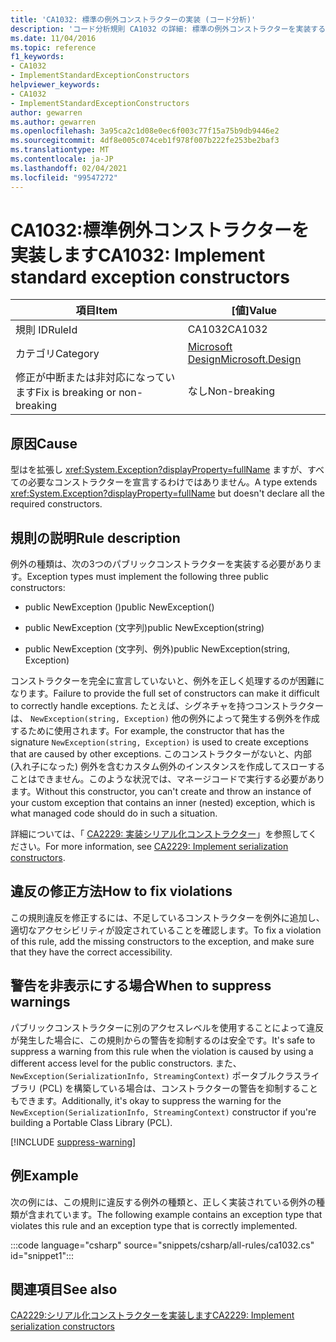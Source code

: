 ```yaml
---
title: 'CA1032: 標準の例外コンストラクターの実装 (コード分析)'
description: 'コード分析規則 CA1032 の詳細: 標準の例外コンストラクターを実装する'
ms.date: 11/04/2016
ms.topic: reference
f1_keywords:
- CA1032
- ImplementStandardExceptionConstructors
helpviewer_keywords:
- CA1032
- ImplementStandardExceptionConstructors
author: gewarren
ms.author: gewarren
ms.openlocfilehash: 3a95ca2c1d08e0ec6f003c77f15a75b9db9446e2
ms.sourcegitcommit: 4df8e005c074ceb1f978f007b222fe253be2baf3
ms.translationtype: MT
ms.contentlocale: ja-JP
ms.lasthandoff: 02/04/2021
ms.locfileid: "99547272"
---
```

# <a name="ca1032-implement-standard-exception-constructors"></a><span data-ttu-id="e5280-103">CA1032:標準例外コンストラクターを実装します</span><span class="sxs-lookup"><span data-stu-id="e5280-103">CA1032: Implement standard exception constructors</span></span>

| <span data-ttu-id="e5280-104">項目</span><span class="sxs-lookup"><span data-stu-id="e5280-104">Item</span></span>                                     | <span data-ttu-id="e5280-105">[値]</span><span class="sxs-lookup"><span data-stu-id="e5280-105">Value</span></span>            |
|------------------------------------------|------------------|
| <span data-ttu-id="e5280-106">規則 ID</span><span class="sxs-lookup"><span data-stu-id="e5280-106">RuleId</span></span>                                   | <span data-ttu-id="e5280-107">CA1032</span><span class="sxs-lookup"><span data-stu-id="e5280-107">CA1032</span></span>           |
| <span data-ttu-id="e5280-108">カテゴリ</span><span class="sxs-lookup"><span data-stu-id="e5280-108">Category</span></span>                                 | [<span data-ttu-id="e5280-109">Microsoft Design</span><span class="sxs-lookup"><span data-stu-id="e5280-109">Microsoft.Design</span></span>](design-warnings.md) |
| <span data-ttu-id="e5280-110">修正が中断または非対応になっています</span><span class="sxs-lookup"><span data-stu-id="e5280-110">Fix is breaking or non-breaking</span></span> | <span data-ttu-id="e5280-111">なし</span><span class="sxs-lookup"><span data-stu-id="e5280-111">Non-breaking</span></span>     |

## <a name="cause"></a><span data-ttu-id="e5280-112">原因</span><span class="sxs-lookup"><span data-stu-id="e5280-112">Cause</span></span>

<span data-ttu-id="e5280-113">型はを拡張し <xref:System.Exception?displayProperty=fullName> ますが、すべての必要なコンストラクターを宣言するわけではありません。</span><span class="sxs-lookup"><span data-stu-id="e5280-113">A type extends <xref:System.Exception?displayProperty=fullName> but doesn't declare all the required constructors.</span></span>

## <a name="rule-description"></a><span data-ttu-id="e5280-114">規則の説明</span><span class="sxs-lookup"><span data-stu-id="e5280-114">Rule description</span></span>

<span data-ttu-id="e5280-115">例外の種類は、次の3つのパブリックコンストラクターを実装する必要があります。</span><span class="sxs-lookup"><span data-stu-id="e5280-115">Exception types must implement the following three public constructors:</span></span>

- <span data-ttu-id="e5280-116">public NewException ()</span><span class="sxs-lookup"><span data-stu-id="e5280-116">public NewException()</span></span>

- <span data-ttu-id="e5280-117">public NewException (文字列)</span><span class="sxs-lookup"><span data-stu-id="e5280-117">public NewException(string)</span></span>

- <span data-ttu-id="e5280-118">public NewException (文字列、例外)</span><span class="sxs-lookup"><span data-stu-id="e5280-118">public NewException(string, Exception)</span></span>

<span data-ttu-id="e5280-119">コンストラクターを完全に宣言していないと、例外を正しく処理するのが困難になります。</span><span class="sxs-lookup"><span data-stu-id="e5280-119">Failure to provide the full set of constructors can make it difficult to correctly handle exceptions.</span></span> <span data-ttu-id="e5280-120">たとえば、シグネチャを持つコンストラクターは、 `NewException(string, Exception)` 他の例外によって発生する例外を作成するために使用されます。</span><span class="sxs-lookup"><span data-stu-id="e5280-120">For example, the constructor that has the signature `NewException(string, Exception)` is used to create exceptions that are caused by other exceptions.</span></span> <span data-ttu-id="e5280-121">このコンストラクターがないと、内部 (入れ子になった) 例外を含むカスタム例外のインスタンスを作成してスローすることはできません。このような状況では、マネージコードで実行する必要があります。</span><span class="sxs-lookup"><span data-stu-id="e5280-121">Without this constructor, you can't create and throw an instance of your custom exception that contains an inner (nested) exception, which is what managed code should do in such a situation.</span></span>

<span data-ttu-id="e5280-122">詳細については、「 [CA2229: 実装シリアル化コンストラクター](ca2229.md)」を参照してください。</span><span class="sxs-lookup"><span data-stu-id="e5280-122">For more information, see [CA2229: Implement serialization constructors](ca2229.md).</span></span>

## <a name="how-to-fix-violations"></a><span data-ttu-id="e5280-123">違反の修正方法</span><span class="sxs-lookup"><span data-stu-id="e5280-123">How to fix violations</span></span>

<span data-ttu-id="e5280-124">この規則違反を修正するには、不足しているコンストラクターを例外に追加し、適切なアクセシビリティが設定されていることを確認します。</span><span class="sxs-lookup"><span data-stu-id="e5280-124">To fix a violation of this rule, add the missing constructors to the exception, and make sure that they have the correct accessibility.</span></span>

## <a name="when-to-suppress-warnings"></a><span data-ttu-id="e5280-125">警告を非表示にする場合</span><span class="sxs-lookup"><span data-stu-id="e5280-125">When to suppress warnings</span></span>

<span data-ttu-id="e5280-126">パブリックコンストラクターに別のアクセスレベルを使用することによって違反が発生した場合に、この規則からの警告を抑制するのは安全です。</span><span class="sxs-lookup"><span data-stu-id="e5280-126">It's safe to suppress a warning from this rule when the violation is caused by using a different access level for the public constructors.</span></span> <span data-ttu-id="e5280-127">また、 `NewException(SerializationInfo, StreamingContext)` ポータブルクラスライブラリ (PCL) を構築している場合は、コンストラクターの警告を抑制することもできます。</span><span class="sxs-lookup"><span data-stu-id="e5280-127">Additionally, it's okay to suppress the warning for the `NewException(SerializationInfo, StreamingContext)` constructor if you're building a Portable Class Library (PCL).</span></span>

[!INCLUDE [suppress-warning](../../../../includes/code-analysis/suppress-warning.md)]

## <a name="example"></a><span data-ttu-id="e5280-128">例</span><span class="sxs-lookup"><span data-stu-id="e5280-128">Example</span></span>

<span data-ttu-id="e5280-129">次の例には、この規則に違反する例外の種類と、正しく実装されている例外の種類が含まれています。</span><span class="sxs-lookup"><span data-stu-id="e5280-129">The following example contains an exception type that violates this rule and an exception type that is correctly implemented.</span></span>

:::code language="csharp" source="snippets/csharp/all-rules/ca1032.cs" id="snippet1":::

## <a name="see-also"></a><span data-ttu-id="e5280-130">関連項目</span><span class="sxs-lookup"><span data-stu-id="e5280-130">See also</span></span>

[<span data-ttu-id="e5280-131">CA2229:シリアル化コンストラクターを実装します</span><span class="sxs-lookup"><span data-stu-id="e5280-131">CA2229: Implement serialization constructors</span></span>](ca2229.md)
